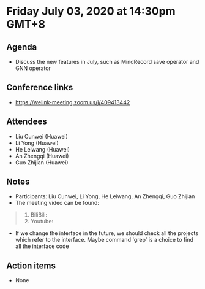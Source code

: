 # Friday July 03, 2020 at 14:30pm GMT+8

## Agenda
* Discuss the new features in July, such as MindRecord save operator and GNN operator
## Conference links
* https://welink-meeting.zoom.us/j/409413442

## Attendees 
* Liu Cunwei (Huawei)
* Li Yong (Huawei)
* He Leiwang (Huawei)
* An Zhengqi (Huawei)
* Guo Zhijian (Huawei)

## Notes
* Participants: Liu Cunwei, Li Yong, He Leiwang, An Zhengqi, Guo Zhijian
* The meeting video can be found:
> 1. BiliBili: 
> 2. Youtube: 
* If we change the interface in the future, we should check all the projects which refer to the interface. Maybe command 'grep' is a choice to find all the interface code

## Action items
* None
